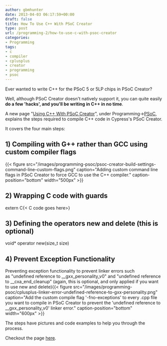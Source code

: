 ```yaml
---
author: gbmhunter
date: 2013-04-03 06:17:59+00:00
draft: false
title: How To Use C++ With PSoC Creator
type: post
url: /programming-2/how-to-use-c-with-psoc-creator
categories:
- Programming
tags:
- c
- compiler
- cplusplus
- creator
- programming
- psoc
---
```


Ever wanted to write C++ for the PSoC 5 or 5LP chips in PSoC Creator?

Well, although PSoC Creator doesn't natively support it, you can quite easily **do a few 'hacks', and you'll be writing in C++ in no time**.

A new page "[Using C++ With PSoC Creator](http://blog.mbedded.ninja/programming/microcontrollers/psoc/using-cplusplus-with-psoc-creator)", under Programming->[PSoC](http://blog.mbedded.ninja/programming/microcontrollers/psoc), explains the steps required to compile C++ code in Cypress's PSoC Creator.

It covers the four main steps:


## 1) Compiling with G++ rather than GCC using custom compiler flags


{{< figure src="/images/programming-psoc/psoc-creator-build-settings-command-line-custom-flags.png" caption="Adding custom command line flags in PSoC Creator to force GCC to use the C++ compiler." caption-position="bottom" width="500px" >}}


## 2) Wrapping C code with guards


extern C{< C code goes here>}


## 3) Defining the operators new and delete (this is optional)


void* operator new(size_t size)


## 4) Prevent Exception Functionality


Preventing exception functionality to prevent linker errors such as "undefined reference to __gxx_personality_v0" and "undefined reference to __cxa_end_cleanup" (again, this is optional, and only applied if you want to use new and delete){{< figure src="/images/programming-psoc/cplusplus-linker-error-undefined-reference-to-gxx-personality.png" caption="Add the custom compile flag '-fno-exceptions' to every .cpp file you want to compile in PSoC Creator to prevent the 'undefined reference to __gxx_personality_v0' linker error." caption-position="bottom" width="600px" >}}

The steps have pictures and code examples to help you through the process.

Checkout the page [here](http://blog.mbedded.ninja/programming/microcontrollers/psoc/using-cplusplus-with-psoc-creator).
